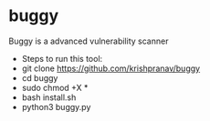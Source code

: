 # buggy
Buggy is a advanced vulnerability scanner

- Steps to run this tool:
- git clone https://github.com/krishpranav/buggy
- cd buggy
- sudo chmod +X *
- bash install.sh
- python3 buggy.py 

